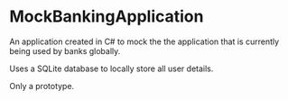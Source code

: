 # MockBankingApplication
An application created in C# to mock the the application that is currently being used by banks globally.

Uses a SQLite database to locally store all user details.

Only a prototype.
